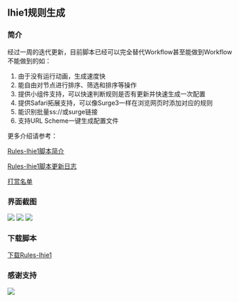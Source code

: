 ## lhie1规则生成

### 简介
经过一周的迭代更新，目前脚本已经可以完全替代Workflow甚至能做到Workflow不能做到的如：
1. 由于没有运行动画，生成速度快
2. 能自由对节点进行排序、筛选和排序等操作
3. 提供小组件支持，可以快速判断规则是否有更新并快速生成一次配置
4. 提供Safari拓展支持，可以像Surge3一样在浏览网页时添加对应的规则
5. 能识别批量ss://或surge链接
6. 支持URL Scheme一键生成配置文件

更多介绍请参考：

[Rules-lhie1脚本简介](https://github.com/Fndroid/jsbox_script/blob/master/Rules-lhie1/docs.md)


[Rules-lhie1脚本更新日志](https://github.com/Fndroid/jsbox_script/blob/master/Rules-lhie1/updateLog.md)

[打赏名单](https://github.com/Fndroid/jsbox_script/blob/master/Rules-lhie1/donate.md)

### 界面截图

![](https://github.com/Fndroid/jsbox_script/blob/master/imgs/Rules-lhie1_pre3.jpg?raw=true)
![](https://github.com/Fndroid/jsbox_script/blob/master/imgs/Rules-lhie1_pre4.jpg?raw=true)
![](https://github.com/Fndroid/jsbox_script/blob/master/imgs/Rules-lhie1_pre5.jpg?raw=true)

### 下载脚本

[下载Rules-lhie1](https://xteko.com/redir?name=Rules-lhie1&url=https://raw.githubusercontent.com/Fndroid/jsbox_script/master/Rules-lhie1/.output/Rules-lhie1.box)

### 感谢支持
![](https://raw.githubusercontent.com/Fndroid/jsbox_script/master/imgs/thankyou.jpg)